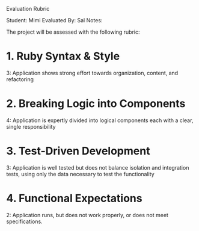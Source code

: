 Evaluation Rubric

Student: Mimi
Evaluated By: Sal
Notes:

The project will be assessed with the following rubric:

# 1. Ruby Syntax & Style

3: Application shows strong effort towards organization, content, and refactoring

# 2. Breaking Logic into Components

4: Application is expertly divided into logical components each with a clear, single responsibility

# 3. Test-Driven Development

3: Application is well tested but does not balance isolation and integration tests, using only the data necessary to test the functionality

# 4. Functional Expectations

2: Application runs, but does not work properly, or does not meet specifications.
